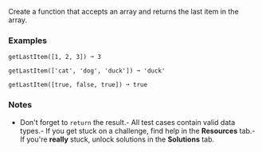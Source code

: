 
Create a function that accepts an array and returns the last item in the array.

### **Examples**

```
getLastItem([1, 2, 3]) ➞ 3

getLastItem(['cat', 'dog', 'duck']) ➞ 'duck'

getLastItem([true, false, true]) ➞ true
```

### Notes
- Don't forget to `return` the result.- All test cases contain valid data types.- If you get stuck on a challenge, find help in the **Resources** tab.- If you're **really** stuck, unlock solutions in the **Solutions** tab.